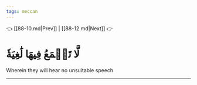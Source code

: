 ```yaml
---
tags: meccan
---
```


👈 [[88-10.md|Prev]] | [[88-12.md|Next]] 👉

# لَّا تَسۡمَعُ فِيهَا لَٰغِيَةٗ

Wherein they will hear no unsuitable speech

---

